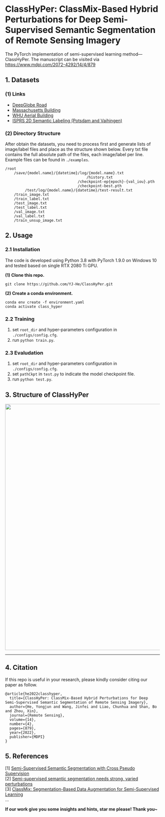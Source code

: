 # **ClassHyPer: ClassMix-Based Hybrid Perturbations for Deep Semi-Supervised Semantic Segmentation of  Remote Sensing Imagery**

The PyTorch implementation of semi-supervised learning method—ClassHyPer.
The manuscript can be visited via https://www.mdpi.com/2072-4292/14/4/879

## 1. Datasets
### (1) Links
* [DeepGlobe Road](https://www.kaggle.com/datasets/balraj98/deepglobe-road-extraction-dataset)
* [Massachusetts Building](https://www.cs.toronto.edu/~vmnih/data)
* [WHU Aerial Building](http://study.rsgis.whu.edu.cn/pages/download/building_dataset.html)
* [ISPRS 2D Semantic Labeling (Potsdam and Vaihingen)](https://www.isprs.org/education/benchmarks/UrbanSemLab/default.aspx)
### (2) Directory Structure    
After obtain the datasets, you need to process first and generate lists of image/label files and place as the structure shown below. Every txt file contains the full absolute path of the files, each image/label per line. Example files can be found  in `./examples`.
```
/root
    /save/{model.name}/{datetime}/log/{model.name}.txt
                                     /history.txt
                                 /checkpoint-ep{epoch}-{val_iou}.pth
                                 /checkpoint-best.pth
         /test/log/{model.name}/{datetime}/test-result.txt
    /train_image.txt
    /train_label.txt
    /test_image.txt
    /test_label.txt
    /val_image.txt
    /val_label.txt
    /train_unsup_image.txt
``` 

## 2. Usage
### 2.1 Installation
The code is developed using Python 3.8 with PyTorch 1.9.0 on Windows 10 and tested based on single RTX 2080 Ti GPU.

**(1) Clone this repo.**
```
git clone https://github.com/YJ-He/ClassHyPer.git
```

**(2) Create a conda environment.**  
```
conda env create -f environment.yaml
conda activate class_hyper
```

### 2.2 Training
1. set `root_dir` and hyper-parameters configuration in `./configs/config.cfg`.
2. run `python train.py`.

### 2.3 Evaludation
1. set `root_dir` and hyper-parameters configuration in `./configs/config.cfg`.
2. set `pathCkpt` in `test.py` to indicate the model checkpoint file.
3. run `python test.py`.

## 3. Structure of ClassHyPer
<img src="figs/ClassHyPer.jpg" width="800px" hight="1400px" />

---
## 4. Citation
If this repo is useful in your research, please kindly consider citing our paper as follow.
```
@article{he2022classhyper,
  title={ClassHyPer: ClassMix-Based Hybrid Perturbations for Deep Semi-Supervised Semantic Segmentation of Remote Sensing Imagery},
  author={He, Yongjun and Wang, Jinfei and Liao, Chunhua and Shan, Bo and Zhou, Xin},
  journal={Remote Sensing},
  volume={14},
  number={4},
  pages={879},
  year={2022},
  publisher={MDPI}
}
```

##  5. References
[1] [Semi-Supervised Semantic Segmentation with Cross Pseudo Supervision](https://arxiv.org/abs/2106.01226)  
[2] [Semi-supervised semantic segmentation needs strong, varied perturbations](https://arxiv.org/abs/1906.01916)  
[3] [ClassMix: Segmentation-Based Data Augmentation for Semi-Supervised Learning](https://arxiv.org/abs/2007.07936)  
...  

**If our work give you some insights and hints, star me please! Thank you~**


